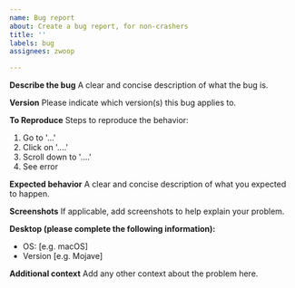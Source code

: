 ```yaml
---
name: Bug report
about: Create a bug report, for non-crashers
title: ''
labels: bug
assignees: zwoop

---
```


**Describe the bug**
A clear and concise description of what the bug is.

**Version**
Please indicate which version(s) this bug applies to.

**To Reproduce**
Steps to reproduce the behavior:
1. Go to '...'
2. Click on '....'
3. Scroll down to '....'
4. See error

**Expected behavior**
A clear and concise description of what you expected to happen.

**Screenshots**
If applicable, add screenshots to help explain your problem.

**Desktop (please complete the following information):**
 - OS: [e.g. macOS]
 - Version [e.g. Mojave]

**Additional context**
Add any other context about the problem here.
